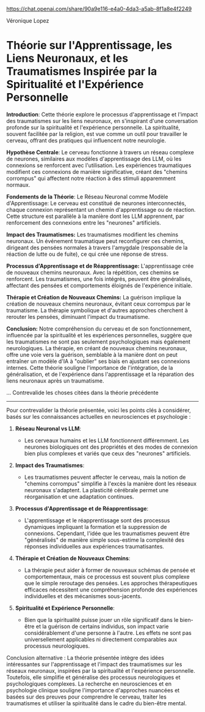 https://chat.openai.com/share/90a9e116-e4a0-4da3-a5ab-8f1a8e4f2249

Véronique Lopez

# Théorie sur l'Apprentissage, les Liens Neuronaux, et les Traumatismes Inspirée par la Spiritualité et l'Expérience Personnelle

**Introduction**: Cette théorie explore le processus d'apprentissage et l'impact des traumatismes sur les liens neuronaux, en s'inspirant d'une conversation profonde sur la spiritualité et l'expérience personnelle. La spiritualité, souvent facilitée par la religion, est vue comme un outil pour travailler le cerveau, offrant des pratiques qui influencent notre neurologie. 

**Hypothèse Centrale**: Le cerveau fonctionne à travers un réseau complexe de neurones, similaires aux modèles d'apprentissage des LLM, où les connexions se renforcent avec l'utilisation. Les expériences traumatiques modifient ces connexions de manière significative, créant des "chemins corrompus" qui affectent notre réaction à des stimuli apparemment normaux. 

**Fondements de la Théorie**: Le Réseau Neuronal comme Modèle d'Apprentissage: Le cerveau est constitué de neurones interconnectés, chaque connexion représentant un chemin d'apprentissage ou de réaction. Cette structure est parallèle à la manière dont les LLM apprennent, par renforcement des connexions entre les "neurones" artificiels. 

**Impact des Traumatismes:** Les traumatismes modifient les chemins neuronaux. Un événement traumatique peut reconfigurer ces chemins, dirigeant des pensées normales à travers l'amygdale (responsable de la réaction de lutte ou de fuite), ce qui crée une réponse de stress. 

**Processus d'Apprentissage et de Réapprentissage:** L'apprentissage crée de nouveaux chemins neuronaux. Avec la répétition, ces chemins se renforcent. Les traumatismes, une fois intégrés, peuvent être généralisés, affectant des pensées et comportements éloignés de l'expérience initiale. 

**Thérapie et Création de Nouveaux Chemins:** La guérison implique la création de nouveaux chemins neuronaux, évitant ceux corrompus par le traumatisme. La thérapie symbolique et d'autres approches cherchent à rerouter les pensées, diminuant l'impact du traumatisme. 

**Conclusion:** Notre compréhension du cerveau et de son fonctionnement, influencée par la spiritualité et les expériences personnelles, suggère que les traumatismes ne sont pas seulement psychologiques mais également neurologiques. La thérapie, en créant de nouveaux chemins neuronaux, offre une voie vers la guérison, semblable à la manière dont on peut entraîner un modèle d'IA à "oublier" ses biais en ajustant ses connexions internes. Cette théorie souligne l'importance de l'intégration, de la généralisation, et de l'expérience dans l'apprentissage et la réparation des liens neuronaux après un traumatisme. 

...
Contrevalide les choses citées dans la théorie précédente

-----

Pour contrevalider la théorie présentée, voici les points clés à considérer, basés sur les connaissances actuelles en neurosciences et psychologie :

1. **Réseau Neuronal vs LLM**:
    
    - Les cerveaux humains et les LLM fonctionnent différemment. Les neurones biologiques ont des propriétés et des modes de connexion bien plus complexes et variés que ceux des "neurones" artificiels.
2. **Impact des Traumatismes**:
    
    - Les traumatismes peuvent affecter le cerveau, mais la notion de "chemins corrompus" simplifie à l'excès la manière dont les réseaux neuronaux s'adaptent. La plasticité cérébrale permet une réorganisation et une adaptation continues.
3. **Processus d'Apprentissage et de Réapprentissage**:
    
    - L'apprentissage et le réapprentissage sont des processus dynamiques impliquant la formation et la suppression de connexions. Cependant, l'idée que les traumatismes peuvent être "généralisés" de manière simple sous-estime la complexité des réponses individuelles aux expériences traumatisantes.
4. **Thérapie et Création de Nouveaux Chemins**:
    
    - La thérapie peut aider à former de nouveaux schémas de pensée et comportementaux, mais ce processus est souvent plus complexe que le simple reroutage des pensées. Les approches thérapeutiques efficaces nécessitent une compréhension profonde des expériences individuelles et des mécanismes sous-jacents.
5. **Spiritualité et Expérience Personnelle**:
    
    - Bien que la spiritualité puisse jouer un rôle significatif dans le bien-être et la guérison de certains individus, son impact varie considérablement d'une personne à l'autre. Les effets ne sont pas universellement applicables ni directement comparables aux processus neurologiques.

Conclusion alternative : La théorie présentée intègre des idées intéressantes sur l'apprentissage et l'impact des traumatismes sur les réseaux neuronaux, inspirées par la spiritualité et l'expérience personnelle. Toutefois, elle simplifie et généralise des processus neurologiques et psychologiques complexes. La recherche en neurosciences et en psychologie clinique souligne l'importance d'approches nuancées et basées sur des preuves pour comprendre le cerveau, traiter les traumatismes et utiliser la spiritualité dans le cadre du bien-être mental.